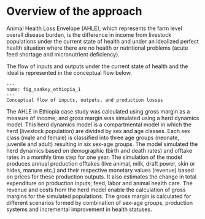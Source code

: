 # Overview of the approach
<p>
Animal Health Loss Envelope (AHLE), which represents the farm level overall disease burden, is the difference in income from livestock populations under the current state of health and under an idealized perfect health situation where there are no health or nutritional problems (acute feed shortage and micronutrient deficiency). 

The flow of inputs and outputs under the current state of health and the ideal is represented in the conceptual flow below.
</p>

```{figure} ../Images/ECS_Sanky_diagram_from_Gemma.png
---
name: fig_sankey_ethiopia_1
---
Conceptual flow of inputs, outputs, and production losses
```
<p>
The AHLE in Ethiopia case study was calculated using gross margin as a measure of income; and gross margin was simulated using a herd dynamics model. This herd dynamics model is a compartmental model in which the herd (livestock population) are divided by sex and age classes. Each sex class (male and female) is classified into three age groups (neonate, juvenile and adult) resulting in six sex-age groups. The model simulated the herd dynamics based on demographic (birth and death rates) and offtake rates in a monthly time step for one year. The simulation of the model produces annual production offtakes (live animal, milk, draft power, skin or hides, manure etc.) and their respective monetary values (revenue) based on prices for these production outputs. It also estimates the change in total expenditure on production inputs; feed, labor and animal health care. The revenue and costs from the herd model enable the calculation of gross margins for the simulated populations. The gross margin is calculated for different scenarios formed by combination of sex-age groups, production systems and incremental improvement in health statuses.
</p>